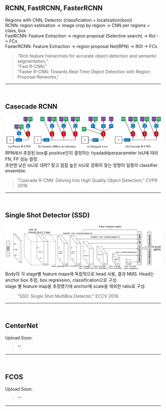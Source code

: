 ## RCNN, FastRCNN, FasterRCNN
Regions with CNN, Detector (classficiation + localization(box))  
RCNN: region estimation -> image crop by region -> CNN per regions = class, box  
FastRCNN: Feature Extraction -> region proposal (Selective search) -> RoI -> FCs  
FasterRCNN: Feature Extraction -> region proposal Net(RPN) -> ROI -> FCs  
> "Rich feature hierarchies for accurate object detection and semantic segmentation,"  
> "Fast R-CNN,"  
> "Faster R-CNN: Towards Real-Time Object Detection with Region Proposal Networks,"  

-------------------------------------------------------
<br/>

## Casecade RCNN
![CascadeRCNN](./images/CascadeRCNN.png)  
RPN에서 추정된 box를 positive인지 결정하는 hyadaddperparameter IoU에 따라 FN, FP 성능 결정.  
초반엔 낮은 IoU로 대략? 찾고 점점 높은 IoU로 정확히 찾는 방향의 일종의 classifier ensemble.  
> "Cascade R-CNN: Delving Into High Quality Object Detection," CVPR 2018.  

-------------------------------------------------------
<br/>

## Single Shot Detector (SSD)
![SSD](./images/SSD.png)  
Body의 각 stage별 feature maps에 독립적으로 head 사용, 결과 NMS.
Head는 anchor box 추정, box regression, classification으로 구성.  
stage 별 feature map을 추정했기에 anchor에 scale을 제외한 ratio로 구성.  
> "SSD: Single Shot MultiBox Detector," ECCV 2016.  

-------------------------------------------------------
<br/>

## CenterNet
Upload Soon.  
> "".  

-------------------------------------------------------
<br/>

## FCOS
Upload Soon.  
> "".  

-------------------------------------------------------
<br/>


